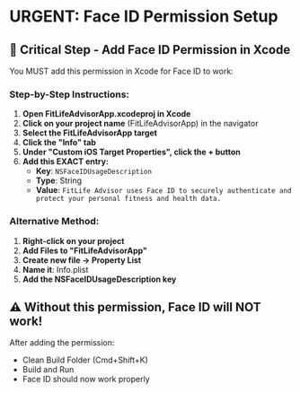 # URGENT: Face ID Permission Setup

## 🚨 **Critical Step - Add Face ID Permission in Xcode**

You MUST add this permission in Xcode for Face ID to work:

### **Step-by-Step Instructions:**

1. **Open FitLifeAdvisorApp.xcodeproj in Xcode**
2. **Click on your project name** (FitLifeAdvisorApp) in the navigator
3. **Select the FitLifeAdvisorApp target**
4. **Click the "Info" tab**
5. **Under "Custom iOS Target Properties", click the + button**
6. **Add this EXACT entry:**
   - **Key**: `NSFaceIDUsageDescription`
   - **Type**: String
   - **Value**: `FitLife Advisor uses Face ID to securely authenticate and protect your personal fitness and health data.`

### **Alternative Method:**
1. **Right-click on your project**
2. **Add Files to "FitLifeAdvisorApp"**
3. **Create new file → Property List**
4. **Name it**: Info.plist
5. **Add the NSFaceIDUsageDescription key**

## ⚠️ **Without this permission, Face ID will NOT work!**

After adding the permission:
- Clean Build Folder (Cmd+Shift+K)
- Build and Run
- Face ID should now work properly

